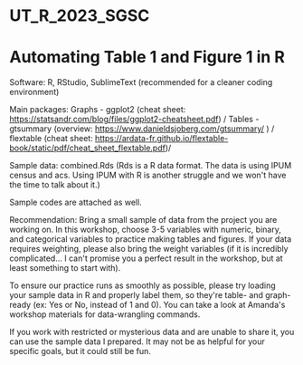 # UT_R_2023_SGSC

# Automating Table 1 and Figure 1 in R

Software: R, RStudio, SublimeText (recommended for a cleaner coding environment)

Main packages: 
Graphs  - ggplot2   (cheat sheet: https://statsandr.com/blog/files/ggplot2-cheatsheet.pdf) /
Tables  - gtsummary (overview: https://www.danieldsjoberg.com/gtsummary/ ) /
          flextable (cheat sheet: https://ardata-fr.github.io/flextable-book/static/pdf/cheat_sheet_flextable.pdf)/

Sample data: combined.Rds (Rds is a R data format. The data is using IPUM census and acs. Using IPUM with R is another struggle and we won't have the time to talk about it.) 

Sample codes are attached as well. 

Recommendation: Bring a small sample of data from the project you are working on. In this workshop, choose 3-5 variables with numeric, binary, and categorical variables to practice making tables and figures. If your data requires weighting, please also bring the weight variables (if it is incredibly complicated... I can't promise you a perfect result in the workshop, but at least something to start with). 

To ensure our practice runs as smoothly as possible, please try loading your sample data in R and properly label them, so they're table- and graph-ready (ex: Yes or No, instead of 1 and 0). You can take a look at Amanda's workshop materials for data-wrangling commands. 

If you work with restricted or mysterious data and are unable to share it, you can use the sample data I prepared. It may not be as helpful for your specific goals, but it could still be fun. 


